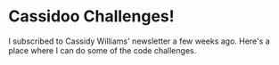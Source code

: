 # Cassidoo Challenges!

I subscribed to Cassidy Williams' newsletter a few weeks ago.  Here's a place where I can do some of the code challenges.
